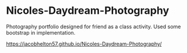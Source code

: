 # Nicoles-Daydream-Photography
Photography portfolio designed for friend as a class activity. Used some bootstrap in implementation.

https://jacobhelton57.github.io/Nicoles-Daydream-Photography/
